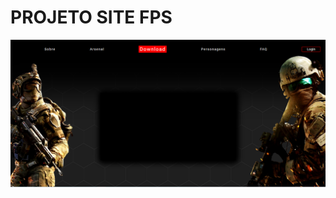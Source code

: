 # PROJETO SITE FPS

![img](https://github.com/leovd100/Project-army/blob/main/assets/imgs/readmeImgs/photo01.png)

